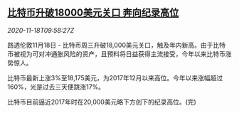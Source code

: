 <!--1605694995000-->
[比特币升破18000美元关口 奔向纪录高位](https://cn.reuters.com/article/bitcoin-price-spike-1118-idCNKBS27Y14G)
------

<div><i>2020-11-18T09:58:27Z</i></div><p>路透伦敦11月18日 - 比特币周三升破18,000美元关口，触及年内新高。由于比特币被视为可对冲通胀风险的资产，且预料将日益获得主流接受，今年以来比特币涨势惊人。</p><p>比特币最新上涨3%至18,175美元，为2017年12月以来高位。今年以来涨幅超过160%，光是过去三天便跳涨17%。</p><p>比特币目前逼近2017年时在20,000美元略下方创下的纪录高位。(完)</p>
